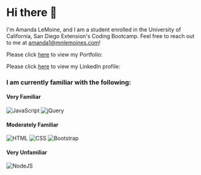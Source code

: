# Hi there 👋

I'm Amanda LeMoine, and I am a student enrolled in the University of California, San Diego Extension's Coding Bootcamp. Feel free to reach out to me at <a href="mailto:amanda1@mnlemoines.com">amanda1@mnlemoines.com</a>!

Please click <a href="https://veryfaye.github.io/ResponsivePortfolio/">here</a> to view my Portfolio:

Please click <a href="https://veryfaye.github.io/ResponsivePortfolio/">here</a> to view my LinkedIn profile:

### I am currently familiar with the following:

#### Very Familiar
![JavaScript](https://img.shields.io/badge/javascript%20-%23323330.svg?&style=for-the-badge&logo=javascript&logoColor=%23F7DF1E) ![jQuery](https://img.shields.io/badge/jquery%20-%230769AD.svg?&style=for-the-badge&logo=jquery&logoColor=white)

#### Moderately Familiar
![HTML](https://img.shields.io/badge/html5%20-%23E34F26.svg?&style=for-the-badge&logo=html5&logoColor=white) ![CSS](https://img.shields.io/badge/css3%20-%231572B6.svg?&style=for-the-badge&logo=css3&logoColor=white) ![Bootstrap](https://img.shields.io/badge/bootstrap%20-%23563D7C.svg?&style=for-the-badge&logo=bootstrap&logoColor=white)

<!-- #### Moderatly Unfamiliar -->

#### Very Unfamiliar

![NodeJS](https://img.shields.io/badge/node.js%20-%2343853D.svg?&style=for-the-badge&logo=node.js&logoColor=white)